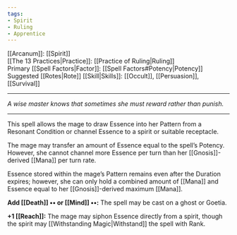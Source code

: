 ```yaml
---
tags:
- Spirit
- Ruling
- Apprentice
---
```


[[Arcanum]]: [[Spirit]]\
[[The 13 Practices|Practice]]: [[Practice of Ruling|Ruling]]\
Primary [[Spell Factors|Factor]]: [[Spell Factors#Potency|Potency]]\
Suggested [[Rotes|Rote]] [[Skill|Skills]]: [[Occult]], [[Persuasion]], [[Survival]]

---

_A wise master knows that sometimes she must reward rather than punish._

---

This spell allows the mage to draw Essence into her Pattern from a Resonant Condition or channel Essence to a spirit or suitable receptacle.

The mage may transfer an amount of Essence equal to the spell’s Potency. However, she cannot channel more Essence per turn than her [[Gnosis]]-derived [[Mana]] per turn rate.

Essence stored within the mage’s Pattern remains even after the Duration expires; however, she can only hold a combined amount of [[Mana]] and Essence equal to her [[Gnosis]]-derived maximum [[Mana]].

**Add [[Death]] •• or [[Mind]] ••:** The spell may be cast on a ghost or Goetia.

**+1 [[Reach]]:** The mage may siphon Essence directly from a spirit, though the spirit may [[Withstanding Magic|Withstand]] the spell with Rank.